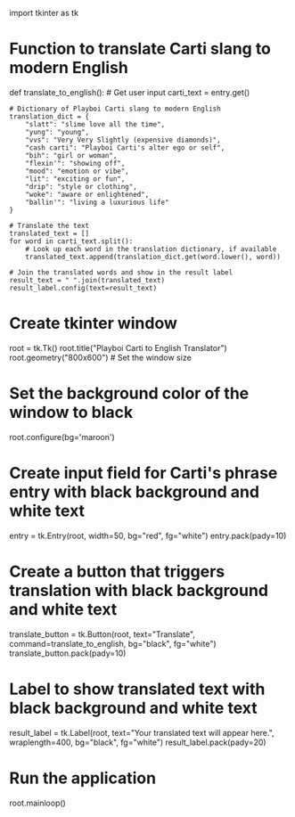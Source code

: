 import tkinter as tk

# Function to translate Carti slang to modern English
def translate_to_english():
    # Get user input
    carti_text = entry.get()

    # Dictionary of Playboi Carti slang to modern English
    translation_dict = {
        "slatt": "slime love all the time",
        "yung": "young",
        "vvs": "Very Very Slightly (expensive diamonds)",
        "cash carti": "Playboi Carti's alter ego or self",
        "bih": "girl or woman",
        "flexin'": "showing off",
        "mood": "emotion or vibe",
        "lit": "exciting or fun",
        "drip": "style or clothing",
        "woke": "aware or enlightened",
        "ballin'": "living a luxurious life"
    }

    # Translate the text
    translated_text = []
    for word in carti_text.split():
        # Look up each word in the translation dictionary, if available
        translated_text.append(translation_dict.get(word.lower(), word))

    # Join the translated words and show in the result label
    result_text = " ".join(translated_text)
    result_label.config(text=result_text)

# Create tkinter window
root = tk.Tk()
root.title("Playboi Carti to English Translator")
root.geometry("800x600")  # Set the window size

# Set the background color of the window to black
root.configure(bg='maroon')

# Create input field for Carti's phrase entry with black background and white text
entry = tk.Entry(root, width=50, bg="red", fg="white")
entry.pack(pady=10)

# Create a button that triggers translation with black background and white text
translate_button = tk.Button(root, text="Translate", command=translate_to_english, bg="black", fg="white")
translate_button.pack(pady=10)

# Label to show translated text with black background and white text
result_label = tk.Label(root, text="Your translated text will appear here.", wraplength=400, bg="black", fg="white")
result_label.pack(pady=20)

# Run the application
root.mainloop()
